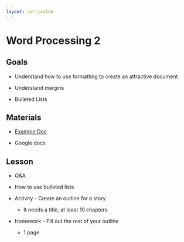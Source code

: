 ```yaml
---
layout: curriculum
---
```


# Word Processing 2

## Goals

* Understand how to use formatting to create an attractive document

* Understand margins

* Bulleted Lists

## Materials

* [Example Doc](https://docs.google.com/document/d/1GxvRxNMH9wGtezNBeAKVUvUgGmpTeFP7BWoUdy9FWzM/edit)

* Google docs

## Lesson

* Q&A

* How to use bulleted lists

* Activity - Create an outline for a story

  * It needs a title, at least 10 chapters

* Homework - Fill out the rest of your outline 

  * 1 page

